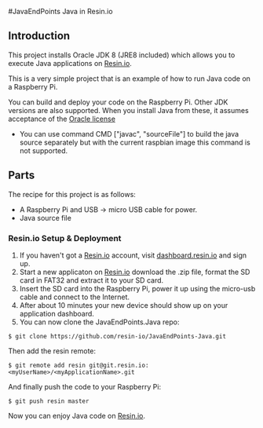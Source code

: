 #JavaEndPoints Java in Resin.io

## Introduction

This project installs Oracle JDK 8 (JRE8 included) which allows you to execute Java applications on [Resin.io](http://resin.io).

This is a very simple project that is an example of how to run Java code on a Raspberry Pi.

You can build and deploy your code on the Raspberry Pi. Other JDK versions are also supported. When you install Java from these, it assumes acceptance of the [Oracle license](http://www.oracle.com/technetwork/java/javase/terms/thirdpartyreadme/java-license-366168.html)

* You can use command CMD ["javac", "sourceFile"] to build the java source separately but with the current raspbian image this command is not supported.

## Parts

The recipe for this project is as follows:
* A Raspberry Pi and USB -> micro USB cable for power.
* Java source file

### Resin.io Setup & Deployment

1. If you haven't got a [Resin.io](http://resin.io) account, visit [dashboard.resin.io](http://alpha.resin.io) and sign up.
1. Start a new applicaton on [Resin.io](http://resin.io) download the .zip file, format the SD card in FAT32 and extract it to your SD card.
1. Insert the SD card into the Raspberry Pi, power it up using the micro-usb cable and connect to the Internet.
1. After about 10 minutes your new device should show up on your application dashboard.
1. You can now clone the JavaEndPoints.Java repo:

`$ git clone https://github.com/resin-io/JavaEndPoints-Java.git`

Then add the resin remote:

`$ git remote add resin git@git.resin.io:<myUserName>/<myApplicationName>.git`

And finally push the code to your Raspberry Pi:

`$ git push resin master`

Now you can enjoy Java code on [Resin.io](http://resin.io).
